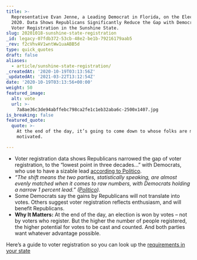 ```yaml
---
title: >-
  Representative Evan Jenne, a Leading Democrat in Florida, on the Election of
  2020. Data Shows Republicans Significantly Reduce the Gap with Democrats in
  Voter Registration in the Sunshine State.
slug: 20201018-sunshine-state-registration
_id: legacy-07fdb372-53cb-48e2-be1b-79216179aab5
_rev: f2cVhvAV1wntWw1uaABB5d
type: quick_quotes
draft: false
aliases:
  - article/sunshine-state-registration/
_createdAt: '2020-10-19T03:13:56Z'
_updatedAt: '2021-03-22T13:12:54Z'
date: '2020-10-19T03:13:56+00:00'
weight: 50
featured_image:
  alt: vote
  url: >-
    7a8ae36c3de94abffebc798ca2fe1c1eb32aba6c-2500x1407.jpg
is_breaking: false
featured_quote:
  quote: >-
    At the end of the day, it’s going to come down to whose folks are most
    motivated.

---
```

* Voter registration data shows Republicans narrowed the gap of voter registration, to the “lowest point in three decades…” with Democrats, who use to have a sizable lead [according to Politico](https://www.politico.com/states/florida/story/2020/10/15/florida-republicans-cut-democrats-registration-edge-to-historic-low-1325644).
* _“The shift means the two parties, statistically speaking, are almost evenly matched when it comes to raw numbers, with Democrats holding a narrow 1 percent lead.” ([Politico](https://www.politico.com/states/florida/story/2020/10/15/florida-republicans-cut-democrats-registration-edge-to-historic-low-1325644))._
* Some Democrats say the gains by Republicans will not translate into votes. Others suggest voter registration reflects enthusiasm, and will benefit Republicans.
* **Why It Matters:** At the end of the day, an election is won by votes – not by voters who register. But the higher the number of people registered, the higher potential for votes to be cast and counted. And both parties want whatever advantage possible.

Here’s a guide to voter registration so you can look up the [requirements in your state](https://www.vote.org/voter-registration-deadlines/)